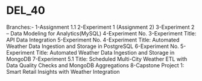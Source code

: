 # DEL_40
Branches:-
1-Assignment 1.1
2-Experiment 1 (Assignment 2)
3-Experiment 2 – Data Modeling for Analytics(MySQL)
4-Experiment No. 3-Experiment Title: API Data Integration
5-Experiment No. 4-Experiment Title: Automated Weather Data Ingestion and Storage in PostgreSQL
6-Experiment No. 5-Experiment Title: Automated Weather Data Ingestion and Storage in MongoDB
7-Experiment 5.1 Title: Scheduled Multi-City Weather ETL with Data Quality Checks and MongoDB Aggregations
8-Capstone Project 1: Smart Retail Insights with Weather Integration
